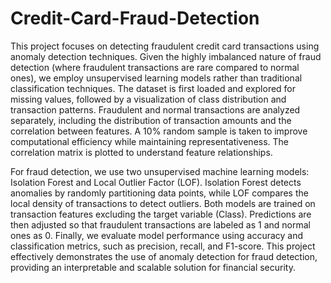 # Credit-Card-Fraud-Detection
This project focuses on detecting fraudulent credit card transactions using anomaly detection techniques. Given the highly imbalanced nature of fraud detection (where fraudulent transactions are rare compared to normal ones), we employ unsupervised learning models rather than traditional classification techniques. The dataset is first loaded and explored for missing values, followed by a visualization of class distribution and transaction patterns. Fraudulent and normal transactions are analyzed separately, including the distribution of transaction amounts and the correlation between features. A 10% random sample is taken to improve computational efficiency while maintaining representativeness. The correlation matrix is plotted to understand feature relationships.

For fraud detection, we use two unsupervised machine learning models: Isolation Forest and Local Outlier Factor (LOF). Isolation Forest detects anomalies by randomly partitioning data points, while LOF compares the local density of transactions to detect outliers. Both models are trained on transaction features excluding the target variable (Class). Predictions are then adjusted so that fraudulent transactions are labeled as 1 and normal ones as 0. Finally, we evaluate model performance using accuracy and classification metrics, such as precision, recall, and F1-score. This project effectively demonstrates the use of anomaly detection for fraud detection, providing an interpretable and scalable solution for financial security.
